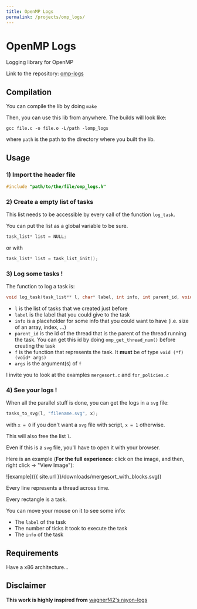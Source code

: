 ```yaml
---
title: OpenMP Logs
permalink: /projects/omp_logs/
---
```


# OpenMP Logs

Logging library for OpenMP

Link to the repository: [omp-logs](https://github.com/GuilloteauQ/omp-logs)

## Compilation

You can compile the lib by doing ```make```

Then, you can use this lib from anywhere.
The builds will look like:
```
gcc file.c -o file.o -L/path -lomp_logs
```
where ```path``` is the path to the directory where you built the lib.

## Usage

### 1) Import the header file

```c
#include "path/to/the/file/omp_logs.h"
```

### 2) Create a empty list of tasks

This list needs to be accessible by every call of the function ```log_task```.

You can put the list as a global variable to be sure.

```c
task_list* list = NULL;
```
or with
```c
task_list* list = task_list_init();
```

### 3) Log some tasks !

The function to log a task is:

```c
void log_task(task_list** l, char* label, int info, int parent_id, void (*f)(void* args), void* args)
```
 * ```l``` is the list of tasks that we created just before
 * ```label``` is the label that you could give to the task
 * ```info``` is a placeholder for some info that you could want to have (i.e. size of an array, index, ...)
 * ```parent_id``` is the id of the thread that is the parent of the thread running the task. You can get this id by doing ```omp_get_thread_num()``` before creating the task
 * ```f``` is the function that represents the task. It **must** be of type ```void (*f)(void* args)```
 * ```args``` is the argument(s) of ```f```
 
 I invite you to look at the examples ```mergesort.c``` and ```for_policies.c```

### 4) See your logs !

 When all the parallel stuff is done, you can get the logs in a ```svg``` file:

 ```c
 tasks_to_svg(l, "filename.svg", x);
 ```
 with ```x = 0``` if you don't want a ```svg``` file with script, ```x = 1``` otherwise.

 This will also free the list ```l```.

 Even if this is a ```svg``` file, you'll have to open it with your browser.

 Here is an example (**For the full experience**: click on the image, and then, right click -> "View Image"):

![example]({{ site.url }}/downloads/mergesort_with_blocks.svg))

 Every line represents a thread across time.

 Every rectangle is a task.

 You can move your mouse on it to see some info:

  * The ```label``` of the task
  * The number of ticks it took to execute the task
  * The ```info``` of the task

## Requirements

Have a x86 architecture...

## Disclaimer

**This work is highly inspired from** [wagnerf42's rayon-logs](https://github.com/wagnerf42/rayon-logs)
